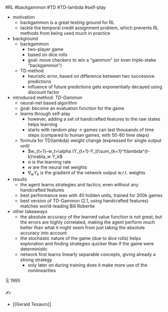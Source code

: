 #RL #backgammon #TD #TD-lambda #self-play

- motivation
	- backgammon is a great testing ground for RL
	- tackle the temporal credit assignment problem, which prevents RL methods from being used much in practice
- background
	- backgammon
		- two-player game
		- based on dice rolls
		- goal: move checkers to win a "gammon" (or even triple-stake "backgammon")
	- TD method
		- heuristic error, based on difference between two successive predictions
		- influence of future predictions gets exponentially decayed using discount factor
- introduced method: *TD-Gammon*
	- neural-net based algorithm
	- goal: become an evaluation function for the game
	- learns through self-play
		- however, adding a set of handcrafted features to the raw states helps learning
		- starts with random play -> games can last thousands of time steps (compared to human games, with 50-60 time steps)
	- formula for TD(lambda) weight change (expressed for single output unit)
		- $w_{t+1}-w_t=\alpha (Y_{t+1}-Y_t)\sum_{k=1}^t\lambda^{t-k}\nabla_w Y_k$
		- $\alpha$ is the learning rate
		- $w$ are the neural net weights
		- $\nabla_w Y_k$ is the gradient of the network output w.r.t. weights
- results
	- the agent learns strategies and tactics, even without any handcrafted features
	- best performance was with 40 hidden units, trained for 200k games
	- best version of TD-Gammon (2.1, using handcrafted features) matches world-leading Bill Robertie
- other takeaways
	- the absolute accuracy of the learned value function is not great, but the errors are highly correlated, making the agent perform much better than what it might seem from just taking the absolute accuracy into account
	- the stochastic nature of the game (due to dice rolls) helps exploration and finding strategies quicker than if the game were deterministic
	- network first learns linearly separable concepts, giving already a strong strategy
		- only later on during training does it make more use of the nonlinearities

🗓️ 1995

✍️
- [[Gerald Tesauro]]
